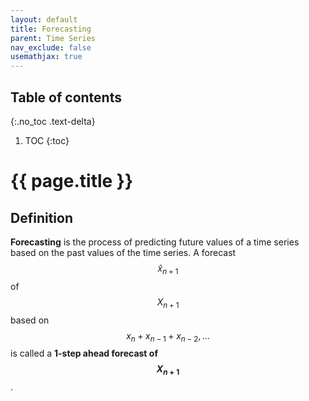 ```yaml
---
layout: default
title: Forecasting
parent: Time Series
nav_exclude: false
usemathjax: true
---
```


## Table of contents
{:.no_toc .text-delta}

1. TOC
{:toc}

# {{ page.title }}

## Definition

**Forecasting** is the process of predicting future values of a time series based on the past values of the time series. A forecast $$\hat{x}_{n+1}$$ of $$X_{n+1}$$ based on $$x_n + x_{n-1} + x_{n-2}, \ldots$$ is called a **1-step ahead forecast of $$X_{n+1}$$**.

